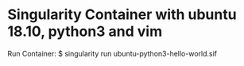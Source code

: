 # Singularity Container with ubuntu 18.10, python3 and vim

Run Container:
$ singularity run ubuntu-python3-hello-world.sif
